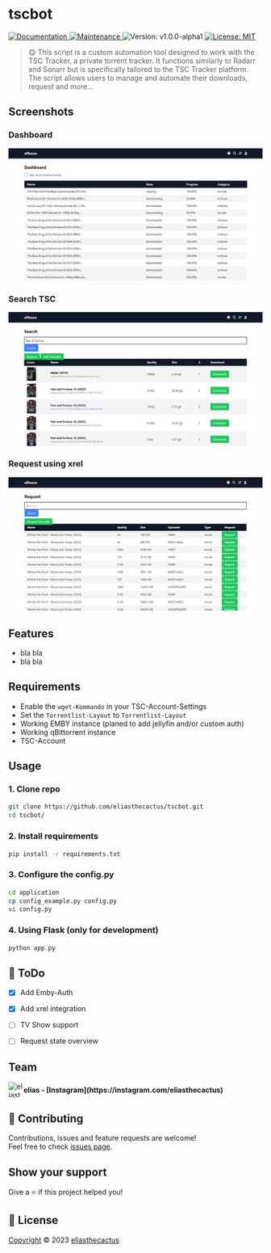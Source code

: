 
<h1 align="left">tscbot</h1>

<p>
<a href="https://github.com/eliasthecactus/tscbot#readme" target="_blank">
<img alt="Documentation" src="https://img.shields.io/badge/documentation-yes-brightgreen.svg" />
</a>
<a href="https://github.com/eliasthecactus/tscbot/graphs/commit-activity" target="_blank">
<img alt="Maintenance" src="https://img.shields.io/badge/Maintained%3F-yes-green.svg" />
</a>
<img alt="Version: v1.0.0-alpha1" src="https://img.shields.io/badge/version-v1.0.0--alpha1-blue" />
<a href="https://github.com/eliasthecactus/tscbot/blob/main/LICENSE" target="_blank">
<img alt="License: MIT" src="https://img.shields.io/github/license/eliasthecactus/tscbot" />
</a>
</p>

  

> 😋 This script is a custom automation tool designed to work with the TSC Tracker, a private torrent tracker. It functions similarly to Radarr and Sonarr but is specifically tailored to the TSC Tracker platform. The script allows users to manage and automate their downloads, request and more...



## Screenshots
### Dashboard
![dashboard](https://raw.githubusercontent.com/eliasthecactus/tscbot/main/src/img/dashboard.PNG)
### Search TSC
![dashboard](https://raw.githubusercontent.com/eliasthecactus/tscbot/main/src/img/search.PNG)
### Request using xrel
![dashboard](https://raw.githubusercontent.com/eliasthecactus/tscbot/main/src/img/request.PNG)


## Features
- bla bla
- bla bla

## Requirements
- Enable the `wget-Kommando` in your TSC-Account-Settings
- Set the `Torrentlist-Layout` to `Torrentlist-Layout`
- Working EMBY instance (planed to add jellyfin and/or custom auth)
- Working qBittorrent instance
- TSC-Account


## Usage
### 1. Clone repo
```bash
git clone https://github.com/eliasthecactus/tscbot.git
cd tscbot/
```
### 2. Install requirements
```bash
pip install -r requirements.txt
```
### 3. Configure the config.py
```bash
cd application
cp config_example.py config.py
vi config.py
```
### 4. Using Flask (only for development)
```bash
python app.py
```


## 📃 ToDo
- [x] Add Emby-Auth
- [x] Add xrel integration
- [ ] TV Show support
- [ ] Request state overview


## Team
<div style="display: flex; flex-direction: row; align-items: center;">
<img src="https://avatars.githubusercontent.com/u/14819853?v=3&s=30" alt="eliasthecacuts" style="width: 30px; height: 30px;">
<strong>elias - [Instagram](https://instagram.com/eliasthecactus)</strong>
</div>


## 🤝 Contributing
Contributions, issues and feature requests are welcome!<br />Feel free to check [issues page](https://github.com/eliasthecactus/tscbot/issues).


## Show your support
Give a ⭐️ if this project helped you!



## 📝 License
[Copyright](https://github.com/eliasthecactus/tscbot/blob/main/LICENSE) © 2023 [eliasthecactus](https://github.com/eliasthecactus)
